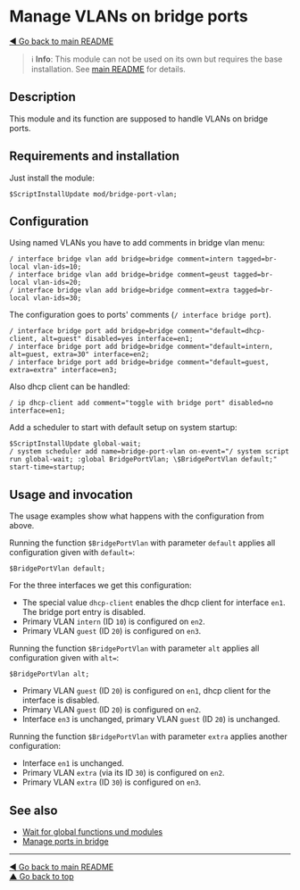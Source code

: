 Manage VLANs on bridge ports
============================

[◀ Go back to main README](../../README.md)

> ℹ️️ **Info**: This module can not be used on its own but requires the base
> installation. See [main README](../../README.md) for details.

Description
-----------

This module and its function are supposed to handle VLANs on bridge ports.

Requirements and installation
-----------------------------

Just install the module:

    $ScriptInstallUpdate mod/bridge-port-vlan;

Configuration
-------------

Using named VLANs you have to add comments in bridge vlan menu:

    / interface bridge vlan add bridge=bridge comment=intern tagged=br-local vlan-ids=10;
    / interface bridge vlan add bridge=bridge comment=geust tagged=br-local vlan-ids=20;
    / interface bridge vlan add bridge=bridge comment=extra tagged=br-local vlan-ids=30;

The configuration goes to ports' comments (`/ interface bridge port`).

    / interface bridge port add bridge=bridge comment="default=dhcp-client, alt=guest" disabled=yes interface=en1;
    / interface bridge port add bridge=bridge comment="default=intern, alt=guest, extra=30" interface=en2;
    / interface bridge port add bridge=bridge comment="default=guest, extra=extra" interface=en3;

Also dhcp client can be handled:

    / ip dhcp-client add comment="toggle with bridge port" disabled=no interface=en1;

Add a scheduler to start with default setup on system startup:

    $ScriptInstallUpdate global-wait;
    / system scheduler add name=bridge-port-vlan on-event="/ system script run global-wait; :global BridgePortVlan; \$BridgePortVlan default;" start-time=startup;

Usage and invocation
--------------------

The usage examples show what happens with the configuration from above.

Running the function `$BridgePortVlan` with parameter `default` applies all
configuration given with `default=`:

    $BridgePortVlan default;

For the three interfaces we get this configuration:

* The special value `dhcp-client` enables the dhcp client for interface `en1`. The bridge port entry is disabled.
* Primary VLAN `intern` (ID `10`) is configured on `en2`.
* Primary VLAN `guest` (ID `20`) is configured on `en3`.

Running the function `$BridgePortVlan` with parameter `alt` applies all
configuration given with `alt=`:

    $BridgePortVlan alt;

* Primary VLAN `guest` (ID `20`) is configured on `en1`, dhcp client for the interface is disabled.
* Primary VLAN `guest` (ID `20`) is configured on `en2`.
* Interface `en3` is unchanged, primary VLAN `guest` (ID `20`) is unchanged.

Running the function `$BridgePortVlan` with parameter `extra` applies another
configuration:

* Interface `en1` is unchanged.
* Primary VLAN `extra` (via its ID `30`) is configured on `en2`.
* Primary VLAN `extra` (ID `30`) is configured on `en3`.

See also
--------

* [Wait for global functions und modules](../global-wait.md)
* [Manage ports in bridge](bridge-port-to.md)

---
[◀ Go back to main README](../../README.md)  
[▲ Go back to top](#top)
